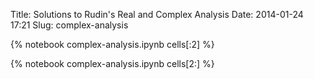 Title: Solutions to Rudin's Real and Complex Analysis
Date: 2014-01-24 17:21
Slug: complex-analysis

{% notebook complex-analysis.ipynb cells[:2] %}
<!-- PELICAN_END_SUMMARY -->
{% notebook complex-analysis.ipynb cells[2:] %}
